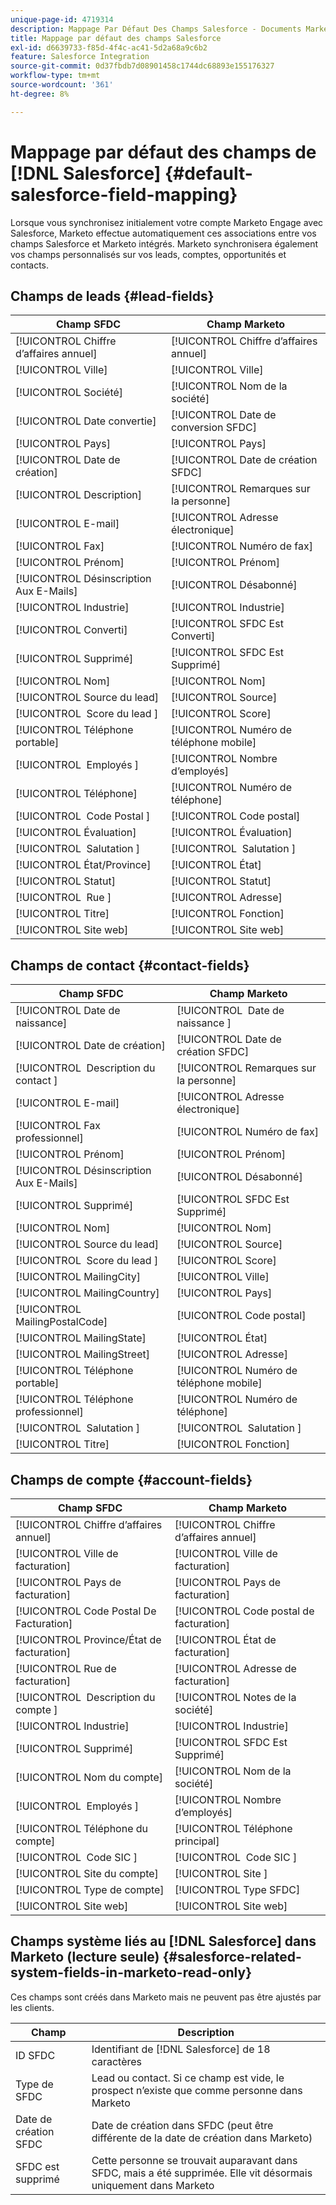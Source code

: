 ```yaml
---
unique-page-id: 4719314
description: Mappage Par Défaut Des Champs Salesforce - Documents Marketo - Documentation Du Produit
title: Mappage par défaut des champs Salesforce
exl-id: d6639733-f85d-4f4c-ac41-5d2a68a9c6b2
feature: Salesforce Integration
source-git-commit: 0d37fbdb7d08901458c1744dc68893e155176327
workflow-type: tm+mt
source-wordcount: '361'
ht-degree: 8%

---
```


# Mappage par défaut des champs de [!DNL Salesforce] {#default-salesforce-field-mapping}

Lorsque vous synchronisez initialement votre compte Marketo Engage avec Salesforce, Marketo effectue automatiquement ces associations entre vos champs Salesforce et Marketo intégrés. Marketo synchronisera également vos champs personnalisés sur vos leads, comptes, opportunités et contacts.

## Champs de leads {#lead-fields}

| Champ SFDC | Champ Marketo |
|---|---|
| [!UICONTROL Chiffre d’affaires annuel] | [!UICONTROL Chiffre d’affaires annuel] |
| [!UICONTROL Ville] | [!UICONTROL Ville] |
| [!UICONTROL Société] | [!UICONTROL Nom de la société] |
| [!UICONTROL Date convertie] | [!UICONTROL Date de conversion SFDC] |
| [!UICONTROL Pays] | [!UICONTROL Pays] |
| [!UICONTROL Date de création] | [!UICONTROL Date de création SFDC] |
| [!UICONTROL Description] | [!UICONTROL Remarques sur la personne] |
| [!UICONTROL E-mail] | [!UICONTROL Adresse électronique] |
| [!UICONTROL Fax] | [!UICONTROL Numéro de fax] |
| [!UICONTROL Prénom] | [!UICONTROL Prénom] |
| [!UICONTROL Désinscription Aux E-Mails] | [!UICONTROL Désabonné] |
| [!UICONTROL Industrie] | [!UICONTROL Industrie] |
| [!UICONTROL Converti] | [!UICONTROL SFDC Est Converti] |
| [!UICONTROL Supprimé] | [!UICONTROL SFDC Est Supprimé] |
| [!UICONTROL Nom] | [!UICONTROL Nom] |
| [!UICONTROL Source du lead] | [!UICONTROL Source] |
| [!UICONTROL &#x200B; Score du lead &#x200B;] | [!UICONTROL Score] |
| [!UICONTROL Téléphone portable] | [!UICONTROL Numéro de téléphone mobile] |
| [!UICONTROL &#x200B; Employés &#x200B;] | [!UICONTROL Nombre d’employés] |
| [!UICONTROL Téléphone] | [!UICONTROL Numéro de téléphone] |
| [!UICONTROL &#x200B; Code Postal &#x200B;] | [!UICONTROL Code postal] |
| [!UICONTROL Évaluation] | [!UICONTROL Évaluation] |
| [!UICONTROL &#x200B; Salutation &#x200B;] | [!UICONTROL &#x200B; Salutation &#x200B;] |
| [!UICONTROL État/Province] | [!UICONTROL État] |
| [!UICONTROL Statut] | [!UICONTROL Statut] |
| [!UICONTROL &#x200B; Rue &#x200B;] | [!UICONTROL Adresse] |
| [!UICONTROL Titre] | [!UICONTROL Fonction] |
| [!UICONTROL Site web] | [!UICONTROL Site web] |

## Champs de contact {#contact-fields}

| Champ SFDC | Champ Marketo |
|---|---|
| [!UICONTROL Date de naissance] | [!UICONTROL &#x200B; Date de naissance &#x200B;] |
| [!UICONTROL Date de création] | [!UICONTROL Date de création SFDC] |
| [!UICONTROL &#x200B; Description du contact &#x200B;] | [!UICONTROL Remarques sur la personne] |
| [!UICONTROL E-mail] | [!UICONTROL Adresse électronique] |
| [!UICONTROL Fax professionnel] | [!UICONTROL Numéro de fax] |
| [!UICONTROL Prénom] | [!UICONTROL Prénom] |
| [!UICONTROL Désinscription Aux E-Mails] | [!UICONTROL Désabonné] |
| [!UICONTROL Supprimé] | [!UICONTROL SFDC Est Supprimé] |
| [!UICONTROL Nom] | [!UICONTROL Nom] |
| [!UICONTROL Source du lead] | [!UICONTROL Source] |
| [!UICONTROL &#x200B; Score du lead &#x200B;] | [!UICONTROL Score] |
| [!UICONTROL MailingCity] | [!UICONTROL Ville] |
| [!UICONTROL MailingCountry] | [!UICONTROL Pays] |
| [!UICONTROL MailingPostalCode] | [!UICONTROL Code postal] |
| [!UICONTROL MailingState] | [!UICONTROL État] |
| [!UICONTROL MailingStreet] | [!UICONTROL Adresse] |
| [!UICONTROL Téléphone portable] | [!UICONTROL Numéro de téléphone mobile] |
| [!UICONTROL Téléphone professionnel] | [!UICONTROL Numéro de téléphone] |
| [!UICONTROL &#x200B; Salutation &#x200B;] | [!UICONTROL &#x200B; Salutation &#x200B;] |
| [!UICONTROL Titre] | [!UICONTROL Fonction] |

## Champs de compte {#account-fields}

| Champ SFDC  | Champ Marketo  |
|---|---|
| [!UICONTROL Chiffre d’affaires annuel] | [!UICONTROL Chiffre d’affaires annuel] |
| [!UICONTROL Ville de facturation] | [!UICONTROL Ville de facturation] |
| [!UICONTROL Pays de facturation] | [!UICONTROL Pays de facturation] |
| [!UICONTROL Code Postal De Facturation] | [!UICONTROL Code postal de facturation] |
| [!UICONTROL Province/État de facturation] | [!UICONTROL État de facturation] |
| [!UICONTROL Rue de facturation] | [!UICONTROL Adresse de facturation] |
| [!UICONTROL &#x200B; Description du compte &#x200B;] | [!UICONTROL Notes de la société] |
| [!UICONTROL Industrie] | [!UICONTROL Industrie] |
| [!UICONTROL Supprimé] | [!UICONTROL SFDC Est Supprimé] |
| [!UICONTROL Nom du compte] | [!UICONTROL Nom de la société] |
| [!UICONTROL &#x200B; Employés &#x200B;] | [!UICONTROL Nombre d’employés] |
| [!UICONTROL Téléphone du compte] | [!UICONTROL Téléphone principal] |
| [!UICONTROL &#x200B; Code SIC &#x200B;] | [!UICONTROL &#x200B; Code SIC &#x200B;] |
| [!UICONTROL Site du compte] | [!UICONTROL Site &#x200B;] |
| [!UICONTROL Type de compte] | [!UICONTROL Type SFDC] |
| [!UICONTROL Site web] | [!UICONTROL Site web] |

## Champs système liés au [!DNL Salesforce] dans Marketo (lecture seule) {#salesforce-related-system-fields-in-marketo-read-only}

Ces champs sont créés dans Marketo mais ne peuvent pas être ajustés par les clients.

| Champ | Description |
|---|---|
| ID SFDC | Identifiant de [!DNL Salesforce] de 18 caractères |
| Type de SFDC | Lead ou contact. Si ce champ est vide, le prospect n’existe que comme personne dans Marketo |
| Date de création SFDC | Date de création dans SFDC (peut être différente de la date de création dans Marketo) |
| SFDC est supprimé | Cette personne se trouvait auparavant dans SFDC, mais a été supprimée. Elle vit désormais uniquement dans Marketo |
